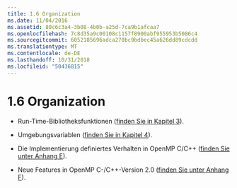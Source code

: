 ```yaml
---
title: 1.6 Organization
ms.date: 11/04/2016
ms.assetid: 80c6c3a4-3b08-4b0b-a25d-7ca9b1afcaa7
ms.openlocfilehash: 7c8d35a9c00108c1157f8900abf955953b5086c4
ms.sourcegitcommit: 6052185696adca270bc9bdbec45a626dd89cdcdd
ms.translationtype: MT
ms.contentlocale: de-DE
ms.lasthandoff: 10/31/2018
ms.locfileid: "50436815"
---
```

# <a name="16-organization"></a>1.6 Organization

- Run-Time-Bibliotheksfunktionen ([finden Sie in Kapitel 3](../../parallel/openmp/3-run-time-library-functions.md)).

- Umgebungsvariablen ([finden Sie in Kapitel 4](../../parallel/openmp/4-environment-variables.md)).

- Die Implementierung definiertes Verhalten in OpenMP C/C++ ([finden Sie unter Anhang E](../../parallel/openmp/e-implementation-defined-behaviors-in-openmp-c-cpp.md)).

- Neue Features in OpenMP C-/C++-Version 2.0 ([finden Sie unter Anhang F](../../parallel/openmp/f-new-features-and-clarifications-in-version-2-0.md)).